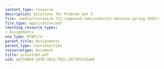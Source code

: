 ```yaml
---
content_type: resource
description: Solutions for Problem Set 3.
file: /media/courses/6-772-compound-semiconductor-devices-spring-2003/ae75d8695d30381df02c2bf3d515ea8d_ps3soln03.pdf
file_type: application/pdf
learning_resource_types:
- Assignments
ocw_type: OCWFile
parent_title: Assignments
parent_type: CourseSection
resourcetype: Document
title: ps3soln03.pdf
uid: ae75d869-5d30-381d-f02c-2bf3d515ea8d
---
```

